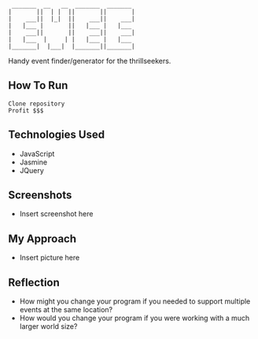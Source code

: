 ```
 _______  __   __  _______  _______   
|       ||  | |  ||       ||       |  
|    ___||  |_|  ||    ___||    ___|  
|   |___ |       ||   |___ |   |___   
|    ___||       ||    ___||    ___|  
|   |___  |     | |   |___ |   |___   
|_______|  |___|  |_______||_______|
```

Handy event finder/generator for the thrillseekers.

## How To Run
```
Clone repository
Profit $$$
```

## Technologies Used
* JavaScript
* Jasmine
* JQuery

## Screenshots
* Insert screenshot here

## My Approach
* Insert picture here

## Reflection
* How might you change your program if you needed to support multiple events at the same location?
* How would you change your program if you were working with a much larger world size?
